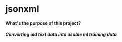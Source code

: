 # jsonxml

#### What's the purpose of this project?
##### Converting old text data into usable ml training data